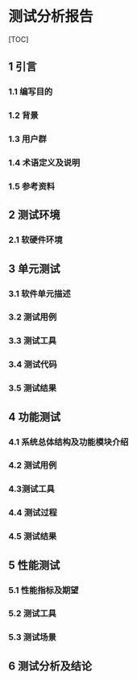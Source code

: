 # 测试分析报告

[TOC]



## 1 引言

### 1.1 编写目的

### 1.2 背景

### 1.3 用户群

### 1.4 术语定义及说明

### 1.5 参考资料

## 2 测试环境

### 2.1 软硬件环境

## 3 单元测试

### 3.1 软件单元描述

### 3.2 测试用例

### 3.3 测试工具

### 3.4 测试代码

### 3.5 测试结果

## 4 功能测试

### 4.1 系统总体结构及功能模块介绍

### 4.2 测试用例

### 4.3测试工具

### 4.4 测试过程

### 4.5 测试结果

## 5 性能测试

### 5.1 性能指标及期望

### 5.2 测试工具

### 5.3 测试场景

## 6 测试分析及结论



